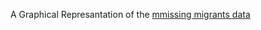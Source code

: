 A Graphical Represantation of the [mmissing migrants data](https://gist.githubusercontent.com/curran/a9656d711a8ad31d812b8f9963ac441c/raw/267eac8b97d161c479d950ffad3ddd5ce2d1f370/MissingMigrants-Global-2019-10-08T09-47-14-subset.csv)
